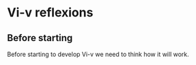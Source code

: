 # Vi-v reflexions

## Before starting

Before starting to develop Vi-v we need to think how it will work.
